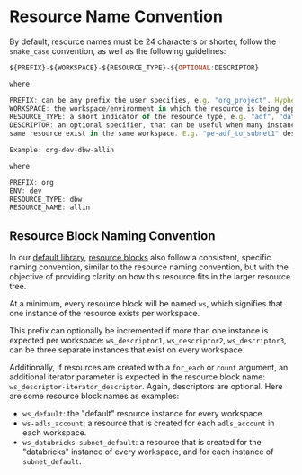 # Resource Name Convention

By default, resource names must be 24 characters or shorter, follow the
``snake_case`` convention, as well as the following guidelines:

```js
${PREFIX}-${WORKSPACE}-${RESOURCE_TYPE}-${OPTIONAL:DESCRIPTOR}

where

PREFIX: can be any prefix the user specifies, e.g. "org_project". Hyphens should be avoided.
WORKSPACE: the workspace/environment in which the resource is being deployed / to which it belongs.
RESOURCE_TYPE: a short indicator of the resource type, e.g. "adf", "databricks", "pe" (private endpoint), etc.
DESCRIPTOR: an optional specifier, that can be useful when many instances of the
same resource exist in the same workspace. E.g. "pe-adf_to_subnet1" designates a private endpoint that connects an Azure Data Factory instance to "subnet 1".

Example: org-dev-dbw-allin

where

PREFIX: org
ENV: dev
RESOURCE_TYPE: dbw
RESOURCE_NAME: allin
```

## Resource Block Naming Convention

In our [default library](library.md), [resource blocks](https://developer.hashicorp.com/terraform/language/resources/syntax) also follow a consistent, specific naming convention, similar to the resource naming convention, but with the objective of providing clarity on how this resource fits in the larger resource tree.

At a minimum, every resource block will be named `ws`, which signifies that one instance of the resource exists per workspace.

This prefix can optionally be incremented if more than one instance is expected per workspace: `ws_descriptor1`, `ws_descriptor2`, `ws_descriptor3`, can be three separate instances that exist on every workspace.

Additionally, if resources are created with a `for_each` or `count` argument, an additional iterator parameter is expected in the resource block name: `ws_descriptor-iterator_descriptor`. Again, descriptors are optional. Here are some resource block names as examples:

- `ws_default`: the "default" resource instance for every workspace.
- `ws-adls_account`: a resource that is created for each `adls_account` in each workspace.
- `ws_databricks-subnet_default`: a resource that is created for the "databricks" instance of every workspace, and for each instance of `subnet_default`.
